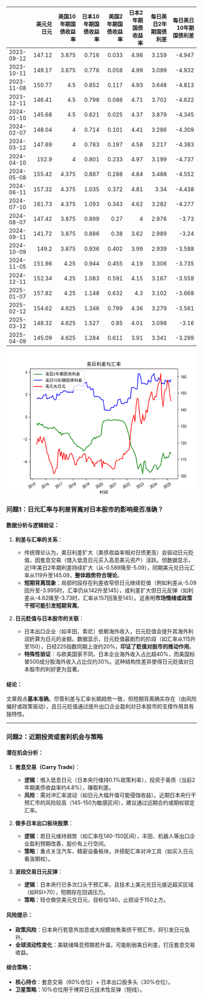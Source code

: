|            |   美元兑日元 |   美国10年期国债收益率 |   日本10年期国债收益率 |   美国2年期国债收益率 |   日本2年期国债收益率 |   每日美日2年期国债利差 |   每日美日10年期国债利差 |
|:-----------|-------------:|-----------------------:|-----------------------:|----------------------:|----------------------:|------------------------:|-------------------------:|
| 2023-09-12 |       147.12 |                  3.875 |                  0.716 |                 0.033 |                  4.98 |                   3.159 |                   -4.947 |
| 2023-10-11 |       149.17 |                  3.875 |                  0.776 |                 0.058 |                  4.99 |                   3.099 |                   -4.932 |
| 2023-11-08 |       150.77 |                  4.5   |                  0.852 |                 0.117 |                  4.93 |                   3.648 |                   -4.813 |
| 2023-12-11 |       146.41 |                  4.5   |                  0.798 |                 0.088 |                  4.71 |                   3.702 |                   -4.622 |
| 2024-01-10 |       145.68 |                  4.5   |                  0.621 |                 0.025 |                  4.37 |                   3.879 |                   -4.345 |
| 2024-02-07 |       148.04 |                  4     |                  0.714 |                 0.101 |                  4.41 |                   3.286 |                   -4.309 |
| 2024-03-12 |       147.69 |                  4     |                  0.783 |                 0.197 |                  4.58 |                   3.217 |                   -4.383 |
| 2024-04-10 |       152.9  |                  4     |                  0.801 |                 0.233 |                  4.97 |                   3.199 |                   -4.737 |
| 2024-05-08 |       155.42 |                  4.375 |                  0.887 |                 0.288 |                  4.84 |                   3.488 |                   -4.552 |
| 2024-06-11 |       157.32 |                  4.375 |                  1.035 |                 0.372 |                  4.81 |                   3.34  |                   -4.438 |
| 2024-07-10 |       161.73 |                  4.375 |                  1.093 |                 0.343 |                  4.62 |                   3.282 |                   -4.277 |
| 2024-08-07 |       147.42 |                  3.875 |                  0.899 |                 0.27  |                  4    |                   2.976 |                   -3.73  |
| 2024-09-11 |       141.72 |                  3.875 |                  0.886 |                 0.38  |                  3.62 |                   2.989 |                   -3.24  |
| 2024-10-09 |       149.2  |                  3.875 |                  0.936 |                 0.402 |                  3.99 |                   2.939 |                   -3.588 |
| 2024-11-05 |       151.96 |                  4.25  |                  0.944 |                 0.455 |                  4.19 |                   3.306 |                   -3.735 |
| 2024-12-11 |       152.34 |                  4.25  |                  1.083 |                 0.591 |                  4.15 |                   3.167 |                   -3.559 |
| 2025-01-07 |       157.82 |                  4.25  |                  1.148 |                 0.632 |                  4.3  |                   3.102 |                   -3.668 |
| 2025-02-12 |       154.62 |                  4.625 |                  1.346 |                 0.799 |                  4.36 |                   3.279 |                   -3.561 |
| 2025-03-12 |       148.32 |                  4.625 |                  1.527 |                 0.85  |                  4.01 |                   3.098 |                   -3.16  |
| 2025-04-09 |       145.09 |                  4.625 |                  1.284 |                 0.611 |                  3.91 |                   3.341 |                   -3.299 |

![图](us_japan_interest.png)



### 问题1：日元汇率与利差背离对日本股市的影响是否准确？

#### 数据分析与逻辑验证：
1. **利差与汇率的关系**：
   - 传统理论认为，美日利差扩大（美债收益率相对日债更高）会驱动日元贬值，因套息交易（借入低息日元买入高息美元资产）活跃。但数据显示，近1年美日2年期利差持续扩大（从-0.589降至-5.09），同期美元兑日元汇率从119升至145.09，**整体趋势符合理论**。
   - **短期背离现象**：局部时段存在利差收窄但日元继续贬值（例如利差从-5.09回升至-3.995时，汇率仍从142升至145），或利差扩大但日元反弹（如利差从-4.62降至-3.73时，汇率从157回落至145）。这表明**市场情绪或政策干预可能引发短期背离**。

2. **日元贬值与日本股市的关联**：
   - 日本出口企业（如丰田、索尼）依赖海外收入，日元贬值会提升其海外利润折算为日元的金额。数据显示，日元贬值最剧烈的阶段（如汇率从115升至150），日经225指数同期上涨约20%，**印证了贬值对股市的推动作用**。
   - **特殊性验证**：与欧美国家不同，日本企业海外收入占比超40%，而美国标普500成分股海外收入占比仅约30%。这种结构性差异使得日元贬值对日本股市的利好更为显著。

#### 结论：
文章观点**基本准确**。尽管利差与汇率长期趋势一致，但短期背离确实存在（由风险偏好或政策驱动），且日元贬值通过提升出口企业盈利对日本股市的支撑作用具有独特性。

---

### 问题2：近期投资或套利机会与策略

#### 潜在机会分析：
1. **套息交易（Carry Trade）**：
   - **逻辑**：借入低息日元（日本央行维持0.1%政策利率），投资于美债（当前2年期美债收益率约4.8%），赚取利差。
   - **风险**：需对冲汇率波动（如日元大幅升值可能侵蚀收益）。近期日本央行干预汇市的风险较高（145-150为敏感区间），建议通过远期合约或期权锁定汇率。

2. **做多日本出口板块股票**：
   - **逻辑**：若日元维持弱势（如汇率在140-150区间），丰田、机器人等出口企业盈利预期改善，股价有上行空间。
   - **策略**：重点关注汽车、精密设备板块，并搭配汇率对冲工具（如买入日元看涨期权）。

3. **波段交易日元反弹**：
   - **逻辑**：日本央行已多次口头干预汇率，且技术上美元兑日元接近超买区域（如RSI>70），短期存在回调压力。
   - **策略**：轻仓做空美元兑日元，目标位140，止损设于150上方。

#### 风险提示：
- **政策风险**：日本央行若意外加息或大规模抛售美债干预汇市，将引发日元急升。
- **全球流动性变化**：美联储降息预期若升温，可能削弱美日利差，打压套息交易收益。

#### 综合策略：
- **核心持仓**：套息交易（60%仓位）+ 日本出口股多头（30%仓位）。
- **卫星策略**：10%仓位用于博弈日元技术性反弹（短线）。